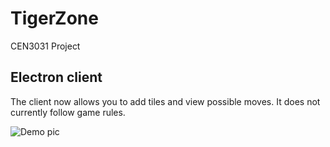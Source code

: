 # TigerZone
CEN3031 Project


## Electron client

The client now allows you to add tiles and view possible moves. It does not currently follow game rules.

![Demo pic](http://i.imgur.com/z9qSHDM.png)
